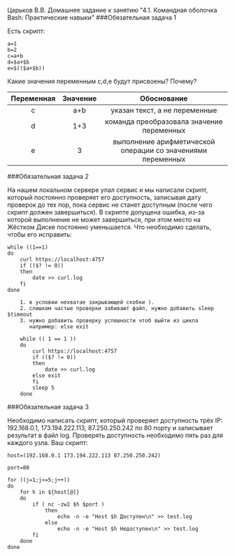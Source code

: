 Царьков В.В.
Домашнее задание к занятию "4.1. Командная оболочка Bash: Практические навыки"
###Обязательная задача 1

Есть скрипт:
```
a=1
b=2
c=a+b
d=$a+$b
e=$(($a+$b))
```
Какие значения переменным c,d,e будут присвоены? Почему?

|Переменная |	Значение |	Обоснование|
|:-----------:|:------------:|:-------------:|
|c 	|a+b |	указан текст, а не переменные|
|d |	1+3 |	команда преобразовала значение переменных|
|e 	|3 |	выполнение арифметической операции со значениями переменных|


###Обязательная задача 2

На нашем локальном сервере упал сервис и мы написали скрипт, который постоянно проверяет его доступность, записывая дату проверок до тех пор, пока сервис не станет доступным (после чего скрипт должен завершиться). В скрипте допущена ошибка, из-за которой выполнение не может завершиться, при этом место на Жёстком Диске постоянно уменьшается. Что необходимо сделать, чтобы его исправить:
```
while ((1==1)
do
	curl https://localhost:4757
	if (($? != 0))
	then
		date >> curl.log
	fi
done
```
```
    1. в условии нехватае закрывающей скобки ).
    2. слишком частые проверки забивают файл, нужно добавить sleep $timeout
    3. нужно добавить проверку успешности чтоб выйти из цикла
       например: else exit
```	
```
    while (( 1 == 1 ))
    do
        curl https://localhost:4757
        if (($? != 0))
        then
            date >> curl.log
        else exit
        fi
        sleep 5
    done

```

###Обязательная задача 3

Необходимо написать скрипт, который проверяет доступность трёх IP: 192.168.0.1, 173.194.222.113, 87.250.250.242 по 80 порту и записывает результат в файл log. Проверять доступность необходимо пять раз для каждого узла.
Ваш скрипт:

```
host=(192.168.0.1 173.194.222.113 87.250.250.242)

port=80

for ((j=1;j<=5;j++))
do
    for h in ${host[@]}
    do
        if ( nc -zw2 $h $port )
            then
                echo -n -e "Host $h Доступен\n" >> test.log
            else
                echo -n -e "Host $h Недоступен\n" >> test.log
        fi
    done
done
```
